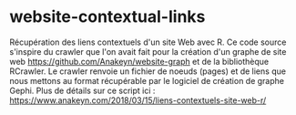 # website-contextual-links
Récupération des liens contextuels d'un site Web avec R. Ce code source s'inspire du crawler que l'on avait fait pour la création d'un graphe de site web https://github.com/Anakeyn/website-graph et de la bibliothèque RCrawler. Le crawler renvoie un fichier de noeuds (pages) et de liens que nous mettons au format récupérable par le logiciel de création de graphe Gephi.
Plus de détails sur ce script ici : https://www.anakeyn.com/2018/03/15/liens-contextuels-site-web-r/
